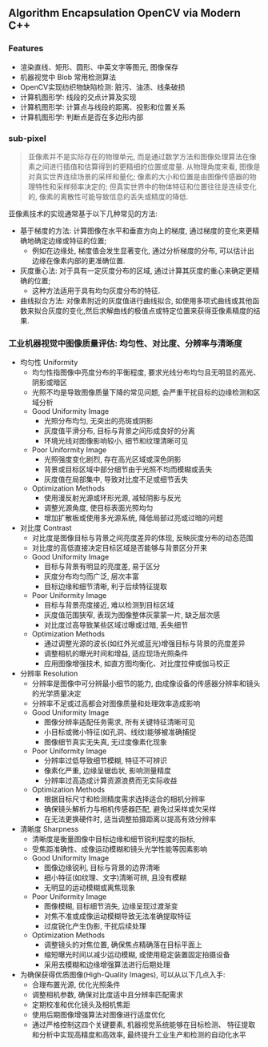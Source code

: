 ## Algorithm Encapsulation OpenCV via Modern C++

### Features
- 渲染直线、矩形、圆形、中英文字等图元, 图像保存
- 机器视觉中 Blob 常用检测算法
- OpenCV实现纺织物缺陷检测: 脏污、油渍、线条破损
- 计算机图形学: 线段的交点计算及实现
- 计算机图形学: 计算点与线段的距离、投影和位置关系
- 计算机图形学: 判断点是否在多边形内部


### sub-pixel 
> 亚像素并不是实际存在的物理单元, 而是通过数学方法和图像处理算法在像素之间进行插值和估算得到的更精细的位置或度量. 从物理角度来看, 图像是对真实世界连续场景的采样和量化; 像素的大小和位置是由图像传感器的物理特性和采样频率决定的; 但真实世界中的物体特征和位置往往是连续变化的, 像素的离散性可能导致信息的丢失或精度的降低.

亚像素技术的实现通常基于以下几种常见的方法:
- 基于梯度的方法: 计算图像在水平和垂直方向上的梯度, 通过梯度的变化来更精确地确定边缘或特征的位置;
    - 例如在边缘处, 梯度值会发生显著变化, 通过分析梯度的分布, 可以估计出边缘在像素内部的更准确位置.
- 灰度重心法: 对于具有一定灰度分布的区域, 通过计算其灰度的重心来确定更精确的位置;
    - 这种方法适用于具有均匀灰度分布的特征.
- 曲线拟合方法: 对像素附近的灰度值进行曲线拟合, 如使用多项式曲线或其他函数来拟合灰度的变化,然后求解曲线的极值点或特定位置来获得亚像素精度的结果.

### 工业机器视觉中图像质量评估: 均匀性、对比度、分辨率与清晰度
- 均匀性 Uniformity
    - 均匀性指图像中亮度分布的平衡程度, 要求光线分布均匀且无明显的高光、阴影或暗区
    - 光照不均是导致图像质量下降的常见问题, 会严重干扰目标的边缘检测和区域分析
    - Good Uniformity Image
        - 光照分布均匀, 无突出的亮斑或阴影
        - 灰度值平滑分布, 目标与背景之间形成良好的分离
        - 环境光线对图像影响较小, 细节和纹理清晰可见
    - Poor Uniformity Image
        - 光照强度变化剧烈, 存在高光区域或深色阴影
        - 背景或目标区域中部分细节由于光照不均而模糊或丢失
        - 灰度值在局部集中, 导致对比度不足或细节丢失
    - Optimization Methods
        - 使用漫反射光源或环形光源, 减轻阴影与反光
        - 调整光源角度, 使目标表面光照均匀
        - 增加扩散板或使用多光源系统, 降低局部过亮或过暗的问题
- 对比度 Contrast
    - 对比度是图像目标与背景之间亮度差异的体现, 反映灰度分布的动态范围
    - 对比度的高低直接决定目标区域是否能够与背景区分开来
    - Good Uniformity Image
        - 目标与背景有明显的亮度差, 易于区分
        - 灰度分布均匀而广泛, 层次丰富
        - 目标边缘和细节清晰, 利于后续特征提取
    - Poor Uniformity Image
        - 目标与背景亮度接近, 难以检测到目标区域
        - 灰度值范围狭窄, 表现为图像整体灰蒙蒙一片, 缺乏层次感
        - 对比度过高导致某些区域过曝或过暗, 丢失细节
    - Optimization Methods
        - 通过调整光源的波长(如红外光或蓝光)增强目标与背景的亮度差异
        - 调整相机的曝光时间和增益, 适应现场光照条件
        - 应用图像增强技术, 如直方图均衡化、对比度拉伸或伽马校正
- 分辨率 Resolution
    - 分辨率是图像中可分辨最小细节的能力, 由成像设备的传感器分辨率和镜头的光学质量决定
    - 分辨率不足或过高都会对图像质量和处理效率造成影响
    - Good Uniformity Image
        - 图像分辨率适配任务需求, 所有关键特征清晰可见
        - 小目标或微小特征(如孔洞、线纹)能够被准确捕捉
        - 图像细节真实无失真, 无过度像素化现象
    - Poor Uniformity Image
        - 分辨率过低导致细节模糊, 特征不可辨识
        - 像素化严重, 边缘呈锯齿状, 影响测量精度
        - 分辨率过高造成计算资源浪费而无实际收益
    - Optimization Methods
        - 根据目标尺寸和检测精度需求选择适合的相机分辨率
        - 确保镜头解析力与相机传感器匹配, 避免过采样或欠采样
        - 在无法更换硬件时, 适当调整拍摄距离以提高有效分辨率
- 清晰度 Sharpness
    - 清晰度是衡量图像中目标边缘和细节锐利程度的指标, 
    - 受焦距准确性、成像运动模糊和镜头光学性能等因素影响
    - Good Uniformity Image
        - 图像边缘锐利, 目标与背景的边界清晰
        - 细小特征(如纹理、文字)清晰可辨, 且没有模糊
        - 无明显的运动模糊或离焦现象
    - Poor Uniformity Image
        - 图像模糊, 目标细节消失, 边缘呈现过渡渐变
        - 对焦不准或成像运动模糊导致无法准确提取特征
        - 过度锐化产生伪影, 干扰后续处理
    - Optimization Methods
        - 调整镜头的对焦位置, 确保焦点精确落在目标平面上
        - 缩短曝光时间以减少运动模糊, 或使用稳定装置固定拍摄设备
        - 采用去模糊和边缘增强算法进行后期处理
- 为确保获得优质图像(High-Quality Images), 可以从以下几点入手:
    - 合理布置光源, 优化光照条件
    - 调整相机参数, 确保对比度适中且分辨率匹配需求
    - 定期校准和优化镜头及相机焦距
    - 使用后期图像增强算法对图像进行适度优化
    - 通过严格控制这四个关键要素, 机器视觉系统能够在目标检测、
    特征提取和分析中实现高精度和高效率, 最终提升工业生产和检测的自动化水平

